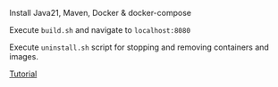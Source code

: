 Install Java21, Maven, Docker & docker-compose

Execute `build.sh` and navigate to `localhost:8080`

Execute `uninstall.sh` script for stopping and removing containers and images.

[Tutorial](https://shaikezam.com/article/jakarta_ee_intro "Tutorial")
